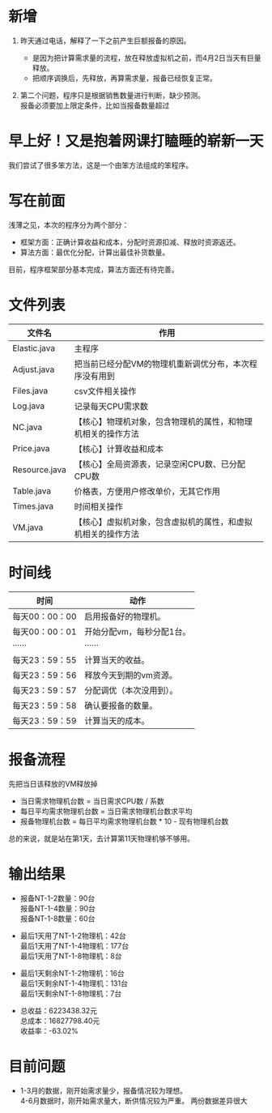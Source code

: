 # 新增  
1. 昨天通过电话，解释了一下之前产生巨额报备的原因。  
    - 是因为把计算需求量的流程，放在释放虚拟机之前，而4月2日当天有巨量释放。  
    - 把顺序调换后，先释放，再算需求量，报备已经恢复正常。  
  
2. 第二个问题，程序只是根据销售数量进行判断，缺少预测。  
    报备必须要加上限定条件，比如当报备数量超过  
  
# 早上好！又是抱着网课打瞌睡的崭新一天  
我们尝试了很多笨方法，这是一个由笨方法组成的笨程序。  
  
# 写在前面  
浅薄之见，本次的程序分为两个部分：  
- 框架方面：正确计算收益和成本，分配时资源扣减、释放时资源返还。  
- 算法方面：最优化分配，计算出最佳补货数量。  
  
目前，程序框架部分基本完成，算法方面还有待完善。  
  
# 文件列表  
| 文件名 | 作用 |
| ----- | ----- |
| Elastic.java | 主程序 |
| Adjust.java | 把当前已经分配VM的物理机重新调优分布，本次程序没有用到  |
| Files.java | csv文件相关操作 |
| Log.java | 记录每天CPU需求数 |
| NC.java | 【核心】物理机对象，包含物理机的属性，和物理机相关的操作方法 |
| Price.java | 【核心】计算收益和成本 |
| Resource.java | 【核心】全局资源表，记录空闲CPU数、已分配CPU数 |
| Table.java | 价格表，方便用户修改单价，无其它作用  |
| Times.java | 时间相关操作 |
| VM.java | 【核心】虚拟机对象，包含虚拟机的属性，和虚拟机相关的操作方法 |
  
# 时间线  
| 时间 | 动作 |
| ----- | ----- |
| 每天00：00：00 | 启用报备好的物理机。 |
| 每天00：00：01 | 开始分配vm，每秒分配1台。  |
| ······ | ······ |
| 每天23：59：55 | 计算当天的收益。 |
| 每天23：59：56 | 释放今天到期的vm资源。  |
| 每天23：59：57 | 分配调优（本次没用到）。 |
| 每天23：59：58 | 确认要报备的数量。  |
| 每天23：59：59 | 计算当天的成本。 |
  
# 报备流程  
先把当日该释放的VM释放掉  
- 当日需求物理机台数 = 当日需求CPU数 / 系数  
- 每日平均需求物理机台数 = 当日需求物理机台数求平均  
- 报备物理机台数 = 每日平均需求物理机台数 * 10 - 现有物理机台数  
  
总的来说，就是站在第1天，去计算第11天物理机够不够用。  
  
# 输出结果  
- 报备NT-1-2数量：90台  
报备NT-1-4数量：90台  
报备NT-1-8数量：60台  
  
- 最后1天用了NT-1-2物理机：42台  
最后1天用了NT-1-4物理机：177台  
最后1天用了NT-1-8物理机：8台  
  
- 最后1天剩余NT-1-2物理机：16台  
最后1天剩余NT-1-4物理机：131台  
最后1天剩余NT-1-8物理机：7台  
  
- 总收益：6223438.32元  
总成本：16827798.40元  
收益率：-63.02%  
  
# 目前问题  
- 1-3月的数据，刚开始需求量少，报备情况较为理想。  
  4-6月数据时，刚开始需求量大，断供情况较为严重。
  两份数据差异很大
